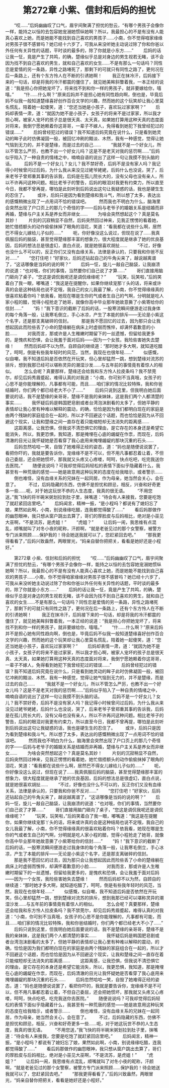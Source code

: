 # 　　第272章 小紫、信封和后妈的担忧
　　“哎……”后妈幽幽叹了口气，眉宇间聚满了担忧的愁云，“有哪个男孩子会像你一样，能持之以恒的去包容她宠溺她惯纵她啊？所以，我最担心的不是有没有人能真心喜欢上她，而是她能不能找到自己喜欢的男孩子……小南，你不觉得咱家缘缘对男孩子很不感冒吗？她已经十六岁了，可我从来没听她主动说过除了你和你爸以外任何有关异性的话题，平时谈的最多的，除了你就是小东方……”
　　后妈的话让我一怔，竟是产生了共鸣，的确，楚缘似乎总是对身边的男生视若无睹，该不会因为找不到自己喜欢的男生，就和自己喜欢的女生……不是有那么一句话吗？同性恋是爱情的另一条路，异性之路堵死了，那剩下的可就只有同性之路了，更何况在后一条路上，还有个东方怜人在不断的引诱她啊！
　　我正在抹冷汗，后妈接下来的一句话，却是将我的冷汗都震的僵住了，就见她美眸斜瞥着我，一本正经的说道：“我是担心你把她宠坏了，将来找不到和你一样的男孩子，就非要嫁给你，嘻嘻。”
　　“什……什么啊？”原来后妈并不是担心她有同性趋向啊，倒也是，毕竟后妈不似我一般知道楚缘喜好创作百合文学的兴趣，然而她的这个玩笑却让我心里莫名慌乱，陪着她一起傻笑，道：“您还当她是小孩子，喜欢玩过家家啊？”
　　后妈却表情一肃，道：“就因为她不是小孩子，女孩子的将来不是过家家，所以我才担心啊，被家人宠坏的孩子总是很天真、太天真，如果她打算用这种天真的态度面对将来，我倒宁愿她赖着你这哥哥，一辈子不嫁人，免得看到她犯下我曾经犯过的错误……”
　　后妈曾经犯过的错误？我不知道后妈究竟在说什么，只是看到她灵动的眸子此时仿佛凝固一般，被回忆冲刷的黯淡、木然，我有一种感觉，觉得让她气恼到无力的，并不是楚缘，而是过去的自己……
　　“我就不是一个好女儿，所以不管怎么严厉，也教不出一个好女儿吗？这是不是老天对我的惩罚啊……”后妈似乎陷入了一种自责的情绪之中，喃喃自语的说出了这样一句让我摸不到头脑的话。
　　后妈不是一个好女儿？女儿？我不禁好奇，后妈不是没有家人吗？我记得小时候曾问过后妈，为什么我从来没见过姥爷姥姥，后妈什么也没说，哭了，后来老爷子曾郑重其事的告诉我，后妈是在孤儿院长大的，没有父母也没有亲人，所以不许再问这种问题。相比老爷子的警告，后妈的眼泪对我更有约束力，所以直至今日，我都不曾再提，哪怕是此刻听到后妈说出这句让我疑惑的话，我也是硬生生的忍住了。
　　或许，后妈只是因为看到楚缘和我斗气，所以想了太多，表达出的感慨稍微出现了一点用词不恰的错误吧。
　　然而我也不明白为什么，脑海里会突然出现了户口页上的那几个奇怪的字——后妈与老爷子的婚姻关系是结婚而非再婚，楚缘与户主关系是养女而非继女……
　　为啥会突然想起这个？真是莫名其妙！
　　片刻的沉寂稍显不自然，后妈突然回过神来，见我正愣愣的看着她，她忙借捂额头的动作偷偷抹掉了眼角的泪花，笑道：“看我都在说些什么啊，居然巴不得女儿嫁给儿子似的……”
　　呃，你好像没这么说过，但现在说了……我真佩服后妈的脑袋，甚至觉得楚缘那丰富的想象力，很大程度就是继承了她的优良基因，后妈的想法总是很虚幻，直白点说，就是她很喜欢胡扯……
　　“不过，好像也没什么不可以的，反正你们又没有血缘关系，法律是承认的，只要我和你爸不反对……”
　　“您打住吧！”好家伙，后妈还钻起自己的牛角尖来了，越说越离谱了，“这话哪像是当妈的说的啊？”
　　后妈一怔，旋儿一敲自己脑袋，让我崩溃的说道：“也对哦，你们的事情，当然要你们自己说了才算……”
　　哥们直接用脑门砸向了桌子，“您这是调侃我呢还是调侃缘缘呢？”
　　“玩笑，玩笑啦，”后妈笑着白了我一眼，嘟嘴道：“我这是在提醒你，如果你继续宠那丫头的话，将来或许真的会是这种结局也说不定哦，我自己的女儿我最了解，小南，你不觉得缘缘真的很喜欢粘着你吗？依我看，她现在哪是生你的气或者生自己的气啊，分明就是吃人家小程的醋，觉得小程抢走了她哥，就像你高中毕业那年她故意撕了小紫寄给你的信封……”
　　“妈！”我下意识的截断了后妈的话，一股寒流瞬间便游走过我身体的每个角落一般，让我寒毛倒立，手心冰凉，产生了本能的排斥——无论是小紫这个名字，还是那支离破碎的信封。
　　那是我不愿回忆的过去，因为那只会让我想起因此而险些丢了小命的楚缘躺在病床上时虚弱而憔悴，却满怀着歉意的小脸……
　　对我而言，那或许是人生稚嫩时期留下的一丝遗憾，但留给我更多的，是愧疚和恐惧，会让我羞于面对后妈——因为一个女孩，我险些害她失去楚缘！
　　然而后妈却不以为然，自顾自的继续道：“那时她才多大啊，就知道吃醋了，呵呵，倒是有些我年轻时的风范，当然，我现在也很年轻……”
　　似感慨，似自嘲，我不知道后妈是否依然在开玩笑，但心里却猛然一跳，想到楚缘对流苏的排斥，想到我那已经可以堪称灵异的潮湿沙发……与五年前的事情竟有着惊人的相似。
　　怎么会呢？真要那样，楚缘还会给我和东方怜人拉皮条吗？我不禁莞尔，却见后妈秀眉蹙起，难得认真的对我道：“小南，你可别不当真哦，女孩子的心思不是你能理解的，凡事都有可能，而且……咱们家的情况比较特殊，我和你爸结婚时，你们两个都已经老大不小了……”
　　后妈只说到这里，但我明白她后面要说的话，我不是楚缘的亲哥哥，楚缘不是我的亲妹妹，这是我们两个人都清楚的事实……
　　我怀疑后妈是韩国肥皂剧或者台湾泡沫剧看的太多了，但她平静的表情却让我心里有种难以解释的震动，的确，恰恰是因为我们都明白现在的家庭是由两个残缺的家庭组合在一起的，所以才不回避这个话题，而也恰恰是因为从不回避这个现实，让我和楚缘之间一直存在着只能缩短却无法消失的距离感……
　　这距离感，让我恐惧，但我说不清恐惧它的理由，是它存在的本身还是希望它能消失，所以，我更恐惧，我知道，那是掩埋在心底的龌龊在作祟，而现在，后妈清澈的目光让我怀疑她是否看穿了我心底用来掩埋龌龊的那块沉重的石头……
　　后妈忽然哈哈一笑，自毁了她难得正经的姿态，道：“妈也是随便说说罢了，看把你吓的，我就是要告诉你，宠缘缘不是不可以，但不用凡事都忍着让着，不但自己委屈，还会把她惯坏，那我就又头疼又心疼喽，呵呵，快点吃吧，吃完我送你去医院。”
　　随便说说吗？可我却觉得后妈轻松的表情下面似乎隐藏着什么，我甚至有一种荒唐的感觉——她是故意用这种玩笑的态度在给我暗示，或者警示……
　　倒也难怪，没有血缘关系的兄妹在一起同居，作为母亲，她当然会关心，会在意了。
　　不过，后妈隐藏的东西，仿佛不是担忧和顾忌，相反，兴奋和好奇更多一些……呃，对于她这玩世不恭的人生态度，我真的很无语。
　　“不用您送，”我飞快的将半碗米粥划拉到肚子里，抹嘴道：“待会有人来接我，您要是吃饱了就赶紧回店里吧。”
　　后妈闻言，精神一振，“是小程吗？都说有了媳妇忘了娘，果然如此啊，小南，别说缘缘吃醋，连我都觉得酸了……”
　　看后妈那做作的幽怨眼神，我只想从窗户跳出去算了，哥们的厚脸皮与后妈相比，绝对是小巫见大巫啊，“不是流苏，是虎姐！”
　　“虎姐？”
　　让后妈一闹，我思维有点混乱，顺嘴就叫了对冬小夜的昵称，汗颜啊，“就是老爸见过的那个女警察，被警方专门派来照顾……保护我的！待会她送我就可以了，您赶紧回去吧。”
　　“那我更得看看了，”后妈兴致盎然，两眼冒光，“妈亲自替你把把关，看看是她好还是小程好。”

　　第272章 小紫、信封和后妈的担忧
　　“哎……”后妈幽幽叹了口气，眉宇间聚满了担忧的愁云，“有哪个男孩子会像你一样，能持之以恒的去包容她宠溺她惯纵她啊？所以，我最担心的不是有没有人能真心喜欢上她，而是她能不能找到自己喜欢的男孩子……小南，你不觉得咱家缘缘对男孩子很不感冒吗？她已经十六岁了，可我从来没听她主动说过除了你和你爸以外任何有关异性的话题，平时谈的最多的，除了你就是小东方……”
　　后妈的话让我一怔，竟是产生了共鸣，的确，楚缘似乎总是对身边的男生视若无睹，该不会因为找不到自己喜欢的男生，就和自己喜欢的女生……不是有那么一句话吗？同性恋是爱情的另一条路，异性之路堵死了，那剩下的可就只有同性之路了，更何况在后一条路上，还有个东方怜人在不断的引诱她啊！
　　我正在抹冷汗，后妈接下来的一句话，却是将我的冷汗都震的僵住了，就见她美眸斜瞥着我，一本正经的说道：“我是担心你把她宠坏了，将来找不到和你一样的男孩子，就非要嫁给你，嘻嘻。”
　　“什……什么啊？”原来后妈并不是担心她有同性趋向啊，倒也是，毕竟后妈不似我一般知道楚缘喜好创作百合文学的兴趣，然而她的这个玩笑却让我心里莫名慌乱，陪着她一起傻笑，道：“您还当她是小孩子，喜欢玩过家家啊？”
　　后妈却表情一肃，道：“就因为她不是小孩子，女孩子的将来不是过家家，所以我才担心啊，被家人宠坏的孩子总是很天真、太天真，如果她打算用这种天真的态度面对将来，我倒宁愿她赖着你这哥哥，一辈子不嫁人，免得看到她犯下我曾经犯过的错误……”
　　后妈曾经犯过的错误？我不知道后妈究竟在说什么，只是看到她灵动的眸子此时仿佛凝固一般，被回忆冲刷的黯淡、木然，我有一种感觉，觉得让她气恼到无力的，并不是楚缘，而是过去的自己……
　　“我就不是一个好女儿，所以不管怎么严厉，也教不出一个好女儿吗？这是不是老天对我的惩罚啊……”后妈似乎陷入了一种自责的情绪之中，喃喃自语的说出了这样一句让我摸不到头脑的话。
　　后妈不是一个好女儿？女儿？我不禁好奇，后妈不是没有家人吗？我记得小时候曾问过后妈，为什么我从来没见过姥爷姥姥，后妈什么也没说，哭了，后来老爷子曾郑重其事的告诉我，后妈是在孤儿院长大的，没有父母也没有亲人，所以不许再问这种问题。相比老爷子的警告，后妈的眼泪对我更有约束力，所以直至今日，我都不曾再提，哪怕是此刻听到后妈说出这句让我疑惑的话，我也是硬生生的忍住了。
　　或许，后妈只是因为看到楚缘和我斗气，所以想了太多，表达出的感慨稍微出现了一点用词不恰的错误吧。
　　然而我也不明白为什么，脑海里会突然出现了户口页上的那几个奇怪的字——后妈与老爷子的婚姻关系是结婚而非再婚，楚缘与户主关系是养女而非继女……
　　为啥会突然想起这个？真是莫名其妙！
　　片刻的沉寂稍显不自然，后妈突然回过神来，见我正愣愣的看着她，她忙借捂额头的动作偷偷抹掉了眼角的泪花，笑道：“看我都在说些什么啊，居然巴不得女儿嫁给儿子似的……”
　　呃，你好像没这么说过，但现在说了……我真佩服后妈的脑袋，甚至觉得楚缘那丰富的想象力，很大程度就是继承了她的优良基因，后妈的想法总是很虚幻，直白点说，就是她很喜欢胡扯……
　　“不过，好像也没什么不可以的，反正你们又没有血缘关系，法律是承认的，只要我和你爸不反对……”
　　“您打住吧！”好家伙，后妈还钻起自己的牛角尖来了，越说越离谱了，“这话哪像是当妈的说的啊？”
　　后妈一怔，旋儿一敲自己脑袋，让我崩溃的说道：“也对哦，你们的事情，当然要你们自己说了才算……”
　　哥们直接用脑门砸向了桌子，“您这是调侃我呢还是调侃缘缘呢？”
　　“玩笑，玩笑啦，”后妈笑着白了我一眼，嘟嘴道：“我这是在提醒你，如果你继续宠那丫头的话，将来或许真的会是这种结局也说不定哦，我自己的女儿我最了解，小南，你不觉得缘缘真的很喜欢粘着你吗？依我看，她现在哪是生你的气或者生自己的气啊，分明就是吃人家小程的醋，觉得小程抢走了她哥，就像你高中毕业那年她故意撕了小紫寄给你的信封……”
　　“妈！”我下意识的截断了后妈的话，一股寒流瞬间便游走过我身体的每个角落一般，让我寒毛倒立，手心冰凉，产生了本能的排斥——无论是小紫这个名字，还是那支离破碎的信封。
　　那是我不愿回忆的过去，因为那只会让我想起因此而险些丢了小命的楚缘躺在病床上时虚弱而憔悴，却满怀着歉意的小脸……
　　对我而言，那或许是人生稚嫩时期留下的一丝遗憾，但留给我更多的，是愧疚和恐惧，会让我羞于面对后妈——因为一个女孩，我险些害她失去楚缘！
　　然而后妈却不以为然，自顾自的继续道：“那时她才多大啊，就知道吃醋了，呵呵，倒是有些我年轻时的风范，当然，我现在也很年轻……”
　　似感慨，似自嘲，我不知道后妈是否依然在开玩笑，但心里却猛然一跳，想到楚缘对流苏的排斥，想到我那已经可以堪称灵异的潮湿沙发……与五年前的事情竟有着惊人的相似。
　　怎么会呢？真要那样，楚缘还会给我和东方怜人拉皮条吗？我不禁莞尔，却见后妈秀眉蹙起，难得认真的对我道：“小南，你可别不当真哦，女孩子的心思不是你能理解的，凡事都有可能，而且……咱们家的情况比较特殊，我和你爸结婚时，你们两个都已经老大不小了……”
　　后妈只说到这里，但我明白她后面要说的话，我不是楚缘的亲哥哥，楚缘不是我的亲妹妹，这是我们两个人都清楚的事实……
　　我怀疑后妈是韩国肥皂剧或者台湾泡沫剧看的太多了，但她平静的表情却让我心里有种难以解释的震动，的确，恰恰是因为我们都明白现在的家庭是由两个残缺的家庭组合在一起的，所以才不回避这个话题，而也恰恰是因为从不回避这个现实，让我和楚缘之间一直存在着只能缩短却无法消失的距离感……
　　这距离感，让我恐惧，但我说不清恐惧它的理由，是它存在的本身还是希望它能消失，所以，我更恐惧，我知道，那是掩埋在心底的龌龊在作祟，而现在，后妈清澈的目光让我怀疑她是否看穿了我心底用来掩埋龌龊的那块沉重的石头……
　　后妈忽然哈哈一笑，自毁了她难得正经的姿态，道：“妈也是随便说说罢了，看把你吓的，我就是要告诉你，宠缘缘不是不可以，但不用凡事都忍着让着，不但自己委屈，还会把她惯坏，那我就又头疼又心疼喽，呵呵，快点吃吧，吃完我送你去医院。”
　　随便说说吗？可我却觉得后妈轻松的表情下面似乎隐藏着什么，我甚至有一种荒唐的感觉——她是故意用这种玩笑的态度在给我暗示，或者警示……
　　倒也难怪，没有血缘关系的兄妹在一起同居，作为母亲，她当然会关心，会在意了。
　　不过，后妈隐藏的东西，仿佛不是担忧和顾忌，相反，兴奋和好奇更多一些……呃，对于她这玩世不恭的人生态度，我真的很无语。
　　“不用您送，”我飞快的将半碗米粥划拉到肚子里，抹嘴道：“待会有人来接我，您要是吃饱了就赶紧回店里吧。”
　　后妈闻言，精神一振，“是小程吗？都说有了媳妇忘了娘，果然如此啊，小南，别说缘缘吃醋，连我都觉得酸了……”
　　看后妈那做作的幽怨眼神，我只想从窗户跳出去算了，哥们的厚脸皮与后妈相比，绝对是小巫见大巫啊，“不是流苏，是虎姐！”
　　“虎姐？”
　　让后妈一闹，我思维有点混乱，顺嘴就叫了对冬小夜的昵称，汗颜啊，“就是老爸见过的那个女警察，被警方专门派来照顾……保护我的！待会她送我就可以了，您赶紧回去吧。”
　　“那我更得看看了，”后妈兴致盎然，两眼冒光，“妈亲自替你把把关，看看是她好还是小程好。”
